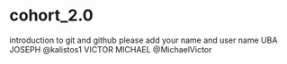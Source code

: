 # cohort_2.0
introduction to git and github
please add your name and user name
UBA JOSEPH      @kalistos1 
VICTOR MICHAEL  @MichaelVictor
